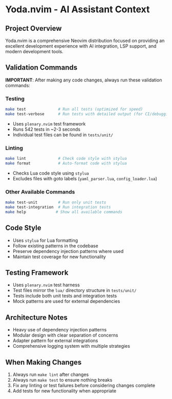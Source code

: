 # Yoda.nvim - AI Assistant Context

## Project Overview

Yoda.nvim is a comprehensive Neovim distribution focused on providing an excellent development experience with AI integration, LSP support, and modern development tools.

## Validation Commands

**IMPORTANT**: After making any code changes, always run these validation commands:

### Testing  
```bash
make test              # Run all tests (optimized for speed)
make test-verbose      # Run tests with detailed output (for CI/debugging)
```
- Uses `plenary.nvim` test framework
- Runs 542 tests in ~2-3 seconds 
- Individual test files can be found in `tests/unit/`

### Linting
```bash
make lint              # Check code style with stylua
make format            # Auto-format code with stylua
```
- Checks Lua code style using `stylua`
- Excludes files with goto labels (`yaml_parser.lua`, `config_loader.lua`)

### Other Available Commands
```bash
make test-unit         # Run only unit tests
make test-integration  # Run integration tests  
make help             # Show all available commands
```

## Code Style

- Uses `stylua` for Lua formatting
- Follow existing patterns in the codebase
- Preserve dependency injection patterns where used
- Maintain test coverage for new functionality

## Testing Framework

- Uses `plenary.nvim` test harness
- Test files mirror the `lua/` directory structure in `tests/unit/`
- Tests include both unit tests and integration tests
- Mock patterns are used for external dependencies

## Architecture Notes

- Heavy use of dependency injection patterns
- Modular design with clear separation of concerns
- Adapter pattern for external integrations
- Comprehensive logging system with multiple strategies

## When Making Changes

1. Always run `make lint` after changes
2. Always run `make test` to ensure nothing breaks
3. Fix any linting or test failures before considering changes complete
4. Add tests for new functionality when appropriate